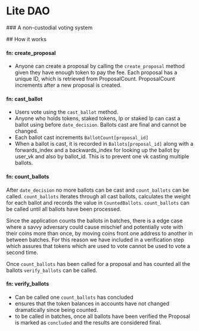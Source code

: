 # Lite DAO

### A non-custodial voting system

## How it works

#### fn: create_proposal
* Anyone can create a proposal by calling the `create_proposal` method given they have enough token to pay the fee. Each proposal has a unique ID, which is retrieved from ProposalCount. ProposalCount increments after a new proposal is created.

#### fn: cast_ballot
* Users vote using the `cast_ballot` method. 
* Anyone who holds tokens, staked tokens, lp or staked lp can cast a ballot using before `date_decision`. Ballots cast are final and cannot be changed.
* Each ballot cast increments `BallotCount[proposal_id]`
* When a ballot is cast, it is recorded in `Ballots[proposal_id]` along with a forwards_index and a backwards_index for looking up the ballot by user_vk and also by ballot_id. This is to prevent one vk casting multiple ballots.

#### fn: count_ballots
After `date_decision` no more ballots can be cast and `count_ballots` can be called. `count_ballots` iterates through all cast ballots, calculates the weight for each ballot and records the value in `CountedBallots`. `count_ballots` can be called until all ballots have been processed.

Since the application counts the ballots in batches, there is a edge case where a savvy adversary could cause mischief and potentially vote with their coins more than once, by moving coins front one address to another in between batches. For this reason we have included in a verification step which assures that tokens which are used to vote cannot be used to vote a second time.

Once `count_ballots` has been called for a proposal and has counted all the ballots `verify_ballots` can be called.

#### fn: verify_ballots

* Can be called one `count_ballots` has concluded
* ensures that the token balances in accounts have not changed dramatically since being counted.
* to be called in batches, once all ballots have been verified the Proposal is marked as `concluded` and the results are considered final.
